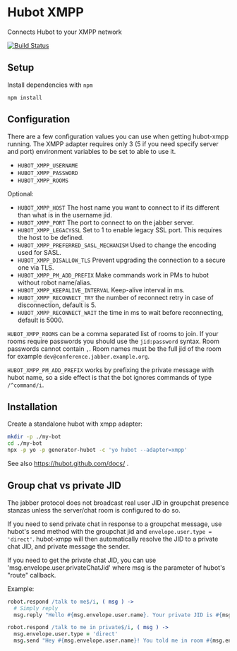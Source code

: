 # Hubot XMPP

Connects Hubot to your XMPP network

[![Build Status](https://secure.travis-ci.org/xmppjs/hubot-xmpp.png?branch=master)](http://travis-ci.org/xmppjs/hubot-xmpp)

## Setup

Install dependencies with `npm`

	npm install

## Configuration

There are a few configuration values you can use when getting hubot-xmpp
running. The XMPP adapter requires only 3 (5 if you need specify server
and port) environment variables to be set to able to use it.

* `HUBOT_XMPP_USERNAME`
* `HUBOT_XMPP_PASSWORD`
* `HUBOT_XMPP_ROOMS`

Optional:

* `HUBOT_XMPP_HOST` The host name you want to connect to if its different than
  what is in the username jid.
* `HUBOT_XMPP_PORT` The port to connect to on the jabber server.
* `HUBOT_XMPP_LEGACYSSL` Set to 1 to enable legacy SSL port.  This requires
  the host to be defined.
* `HUBOT_XMPP_PREFERRED_SASL_MECHANISM` Used to change the encoding used for SASL.
* `HUBOT_XMPP_DISALLOW_TLS` Prevent upgrading the connection to a secure one via TLS.
* `HUBOT_XMPP_PM_ADD_PREFIX` Make commands work in PMs to hubot without robot name/alias.
* `HUBOT_XMPP_KEEPALIVE_INTERVAL` Keep-alive interval in ms.
* `HUBOT_XMPP_RECONNECT_TRY` the number of reconnect retry in case of disconnection, default is 5.
* `HUBOT_XMPP_RECONNECT_WAIT` the time in ms to wait before reconnecting, default is 5000.

`HUBOT_XMPP_ROOMS` can be a comma separated list of rooms to join.  If
your rooms require passwords you should use the `jid:password` syntax.
Room passwords cannot contain `,`. Room names must be the full jid of the
room for example `dev@conference.jabber.example.org`.

`HUBOT_XMPP_PM_ADD_PREFIX` works by prefixing the private message with hubot name, so a
side effect is that the bot ignores commands of type `/^command/i`.

## Installation

Create a standalone hubot with xmpp adapter:

```sh
mkdir -p ./my-bot
cd ./my-bot
npx -p yo -p generator-hubot -c 'yo hubot --adapter=xmpp'
```

See also https://hubot.github.com/docs/ .

## Group chat vs private JID

The jabber protocol does not broadcast real user JID in groupchat presence
stanzas unless the server/chat room is configured to do so.

If you need to send private chat in response to a groupchat message, use
hubot's send method with the groupchat jid and `envelope.user.type = 'direct'`.
hubot-xmpp will then automatically resolve the JID to a private
chat JID, and private message the sender.

If you need to get the private chat JID, you can use
'msg.envelope.user.privateChatJid' where msg is the parameter of hubot's
"route" callback.

Example:

```coffeescript
robot.respond /talk to me$/i, ( msg ) ->
  # Simply reply
  msg.reply "Hello #{msg.envelope.user.name}. Your private JID is #{msg.envelope.user.privateChatJID}"

robot.respond /talk to me in private$/i, ( msg ) ->
  msg.envelope.user.type = 'direct'
  msg.send "Hey #{msg.envelope.user.name}! You told me in room #{msg.envelope.user.room} to talk to you."
```
